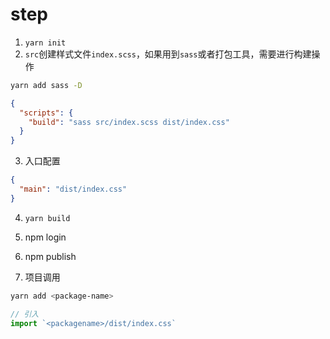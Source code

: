 # step

1. `yarn init`
2. `src`创建样式文件`index.scss`，如果用到`sass`或者打包工具，需要进行构建操作

```bash
yarn add sass -D
```

```json
{
  "scripts": {
    "build": "sass src/index.scss dist/index.css"
  }
}
```

3. 入口配置

```json
{
  "main": "dist/index.css"
}
```

4. `yarn build`

5. npm login
6. npm publish
7. 项目调用

```bash
yarn add <package-name>
```

```js
// 引入
import `<packagename>/dist/index.css`
```
